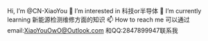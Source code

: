Hi, I’m @CN-XiaoYou
👀 I’m interested in 科技or半导体
🌱 I’m currently learning 新能源检测维修方面的知识
📫 How to reach me 可以通过email:XiaoYouOwO@Outlook.com 和QQ:2847899947联系我

<!---
CN-XiaoYou/CN-XiaoYou is a ✨ special ✨ repository because its `README.md` (this file) appears on your GitHub profile.
You can click the Preview link to take a look at your changes.
--->
